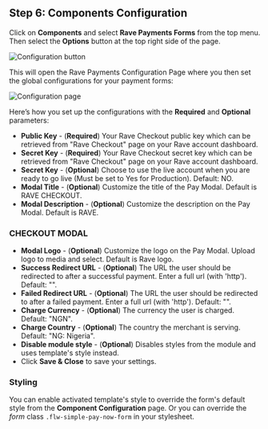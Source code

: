 ## Step 6: Components Configuration

Click on **Components** and select **Rave Payments Forms** from the top menu. Then select the **Options** button at the top right side of the page.

![Configuration button](https://cloud.githubusercontent.com/assets/8383666/22316729/6bf3dbfc-e36f-11e6-9b65-eb590894231d.png)

This will open the Rave Payments Configuration Page where you then set the global configurations for your payment forms:

![Configuration page](https://cloud.githubusercontent.com/assets/8383666/22316744/87e788b8-e36f-11e6-998a-62f819728faf.png)

Here’s how you set up the configurations with the **Required** and **Optional** parameters:

- **Public Key** - (**Required**) Your Rave Checkout public key which can be retrieved from "Rave Checkout" page on your Rave account dashboard.
- **Secret Key** - (**Required**) Your Rave Checkout secret key which can be retrieved from "Rave Checkout" page on your Rave account dashboard.
- **Secret Key** - (**Optional**) Choose to use the live account when you are ready to go live (Must be set to Yes for Production). Default: NO.
- **Modal Title** - (**Optional**) Customize the title of the Pay Modal. Default is RAVE CHECKOUT.
- **Modal Description** - (**Optional**) Customize the description on the Pay Modal. Default is RAVE. 

### CHECKOUT MODAL

- **Modal Logo** - (**Optional**) Customize the logo on the Pay Modal. Upload logo to media and select. Default is Rave logo.
- **Success Redirect URL** - (**Optional**) The URL the user should be redirected to after a successful payment. Enter a full url (with 'http'). Default: "".
- **Failed Redirect URL** - (**Optional**) The URL the user should be redirected to after a failed payment. Enter a full url (with 'http'). Default: "".
- **Charge Currency** - (**Optional**) The currency the user is charged. Default: "NGN".
- **Charge Country** - (**Optional**) The country the merchant is serving. Default: "NG: Nigeria".
- **Disable module style** - (**Optional**) Disables styles from the module and uses template's style instead.
- Click **Save & Close** to save your settings.

### Styling
You can enable activated template's style to override the form's default style from the **Component Configuration** page. Or you can override the *form* class `.flw-simple-pay-now-form` in your stylesheet.